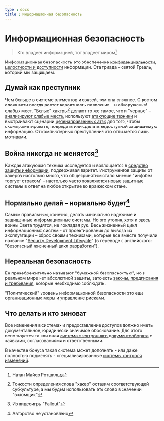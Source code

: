```yaml
---
type : docs
title : Информационная безопасность
---
```

# Информационная безопасность

> Кто владеет информацией, тот владеет миром[^1] 

Информационная безопасность это обеспечение [конфиденциальности, целостности и доступности](introduction) информации. Эта триада – святой Грааль, который мы защищаем.

## Думай как преступник

Чем больше в системе элементов и связей, тем она сложнее. С ростом сложности всегда растет вероятность появления – и обнаружения! – слабых мест. "Белые" хакеры[^2] делают то же самое, что и "черные" – [анализируют слабые места](code_audit), используют [атакующие техники](attack_methods) и выстраивают сценарии [целенаправленных атак](APT) для того, чтобы скомпрометировать, повредить или сделать недоступной защищаемую информацию. От компьютерных преступлений это отличается лишь мотивами.

## Война никогда не меняется[^3]

Каждая атакующая техника исследуется и воплощается в [средство защиты информации](tools), поддерживая паритет. Инструментов защиты от хакеров настолько много, что общепринятым стало мнение "инфобез торгует страхом" – настолько часто появляются новые защитные системы в ответ на любое открытие во вражеском стане.

## Нормально делай – нормально будет[^4]

Самым правильным, конечно, делать изначально надежные и защищенные информационные системы. Но это утопия, хотя и здесь воины Света трудятся, не покладая рук. Весь жизненный цикл информационных систем – от проектирования до вывода из эксплуатации – оброс своими техниками, которые все вместе получили название "[Security Development Lifecycle](SDL)" (в переводе с английского: "безопасный жизненный цикл разработки").

## Нереальная безопасность

Ее пренебрежительно называют "бумажной безопасностью", но в реальном мире нет абсолютной защиты, зато есть [законы, предписания и требования](/infosecurity/documentary), которые необходимо соблюдать. 

"Политический" уровень информационной безопасности это еще [организационные меры](organization) и [управление рисками](risk_man). 

## Что делать и кто виноват

Все изменения в системах и предоставление доступов должно иметь документальное, юридически значимое обоснование. Для этого используется та или иная [система электронного документооборота](edo) с заявками, согласованиями и ответственными. 

В качестве бонуса такая система может дополнять - или даже полностью подменять - специализированные [системы контроля изменений](VCS).

[^1]: Натан Майер Ротшильд
[^2]: Тонкости определения слова "хакер" оставим соответствующей субкультуре, а мы будем использовать это слово в значении "взломщик"
[^3]: Из видеоигры "Fallout"
[^4]: Авторство не установлено
[^4]: Народное творчество

